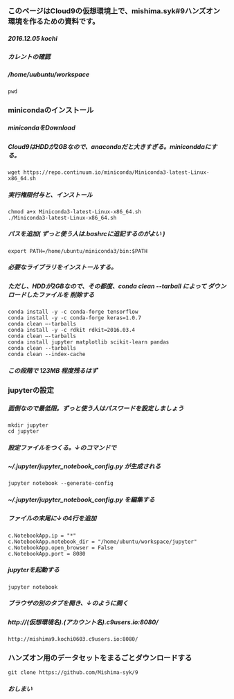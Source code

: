 ###   このページはCloud9の仮想環境上で、mishima.syk#9ハンズオン環境を作るための資料です。
##### 2016.12.05 kochi

##### カレントの確認
##### /home/uubuntu/workspace
    pwd

### minicondaのインストール
##### minicondaをDownload
##### Cloud9はHDDが2GBなので、anacondaだと大きすぎる。miniconddaにする。
    wget https://repo.continuum.io/miniconda/Miniconda3-latest-Linux-x86_64.sh

##### 実行権限付与と、インストール
    chmod a+x Miniconda3-latest-Linux-x86_64.sh
    ./Miniconda3-latest-Linux-x86_64.sh

##### パスを追加( ずっと使う人は.bashrcに追記するのがよい )
    export PATH=/home/ubuntu/miniconda3/bin:$PATH

##### 必要なライブラリをインストールする。
##### ただし、HDDが2GBなので、その都度、conda clean --tarball によって ダウンロードしたファイルを 削除する
    conda install -y -c conda-forge tensorflow
    conda install -y -c conda-forge keras=1.0.7
    conda clean —-tarballs
    conda install -y -c rdkit rdkit=2016.03.4
    conda clean —-tarballs
    conda install jupyter matplotlib scikit-learn pandas
    conda clean --tarballs
    conda clean --index-cache

##### この段階で 123MB 程度残るはず

### jupyterの設定
##### 面倒なので最低限。ずっと使う人はパスワードを設定しましょう
    mkdir jupyter
    cd jupyter
##### 設定ファイルをつくる。↓のコマンドで
##### ~/.jupyter/jupyter_notebook_config.py が生成される
    jupyter notebook --generate-config

##### ~/.jupyter/jupyter_notebook_config.py を編集する
##### ファイルの末尾に↓の4行を追加
    c.NotebookApp.ip = "*"
    c.NotebookApp.notebook_dir = "/home/ubuntu/workspace/jupyter"
    c.NotebookApp.open_browser = False
    c.NotebookApp.port = 8080

##### jupyterを起動する
    jupyter notebook

##### ブラウザの別のタブを開き、↓のように開く
##### http://(仮想環境名).(アカウント名).c9users.io:8080/
    http://mishima9.kochi0603.c9users.io:8080/

### ハンズオン用のデータセットをまるごとダウンロードする
    git clone https://github.com/Mishima-syk/9

##### おしまい
